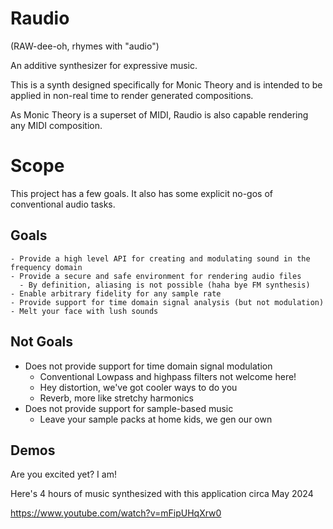 # Raudio

(RAW-dee-oh, rhymes with "audio")

An additive synthesizer for expressive music.

This is a synth designed specifically for Monic Theory and is intended to be applied in non-real time to render generated compositions. 

As Monic Theory is a superset of MIDI, Raudio is also capable rendering any MIDI composition. 

# Scope

This project has a few goals. It also has some explicit no-gos of conventional audio tasks. 

## Goals

    - Provide a high level API for creating and modulating sound in the frequency domain
    - Provide a secure and safe environment for rendering audio files 
      - By definition, aliasing is not possible (haha bye FM synthesis)
    - Enable arbitrary fidelity for any sample rate
    - Provide support for time domain signal analysis (but not modulation)
    - Melt your face with lush sounds

## Not Goals

  - Does not provide support for time domain signal modulation
    - Conventional Lowpass and highpass filters not welcome here!
    - Hey distortion, we've got cooler ways to do you
    - Reverb, more like stretchy harmonics
  - Does not provide support for sample-based music
    - Leave your sample packs at home kids, we gen our own

## Demos

Are you excited yet? I am! 

Here's 4 hours of music synthesized with this application circa May 2024

https://www.youtube.com/watch?v=mFipUHqXrw0
